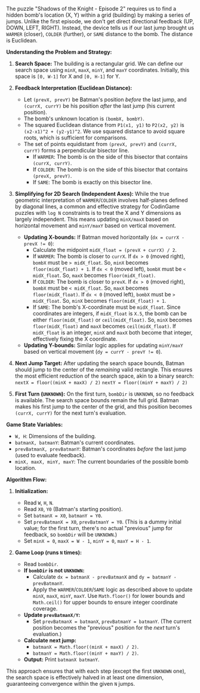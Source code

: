 The puzzle "Shadows of the Knight - Episode 2" requires us to find a hidden bomb's location (X, Y) within a grid (building) by making a series of jumps. Unlike the first episode, we don't get direct directional feedback (UP, DOWN, LEFT, RIGHT). Instead, the device tells us if our last jump brought us `WARMER` (closer), `COLDER` (further), or `SAME` distance to the bomb. The distance is Euclidean.

**Understanding the Problem and Strategy:**

1.  **Search Space:** The building is a rectangular grid. We can define our search space using `minX`, `maxX`, `minY`, and `maxY` coordinates. Initially, this space is `[0, W-1]` for X and `[0, H-1]` for Y.

2.  **Feedback Interpretation (Euclidean Distance):**
    *   Let `(prevX, prevY)` be Batman's position *before* the last jump, and `(currX, currY)` be his position *after* the last jump (his current position).
    *   The bomb's unknown location is `(bombX, bombY)`.
    *   The squared Euclidean distance from `P1(x1, y1)` to `P2(x2, y2)` is `(x2-x1)^2 + (y2-y1)^2`. We use squared distance to avoid square roots, which is sufficient for comparisons.
    *   The set of points equidistant from `(prevX, prevY)` and `(currX, currY)` forms a perpendicular bisector line.
        *   If `WARMER`: The bomb is on the side of this bisector that contains `(currX, currY)`.
        *   If `COLDER`: The bomb is on the side of this bisector that contains `(prevX, prevY)`.
        *   If `SAME`: The bomb is exactly on this bisector line.

3.  **Simplifying for 2D Search (Independent Axes):**
    While the true geometric interpretation of `WARMER`/`COLDER` involves half-planes defined by diagonal lines, a common and effective strategy for CodinGame puzzles with `log N` constraints is to treat the X and Y dimensions as largely independent. This means updating `minX/maxX` based on horizontal movement and `minY/maxY` based on vertical movement.

    *   **Updating X-bounds:** If Batman moved horizontally (`dx = currX - prevX != 0`):
        *   Calculate the midpoint `midX_float = (prevX + currX) / 2`.
        *   If `WARMER`: The bomb is closer to `currX`. If `dx > 0` (moved right), `bombX` must be `> midX_float`. So, `minX` becomes `floor(midX_float) + 1`. If `dx < 0` (moved left), `bombX` must be `< midX_float`. So, `maxX` becomes `floor(midX_float)`.
        *   If `COLDER`: The bomb is closer to `prevX`. If `dx > 0` (moved right), `bombX` must be `< midX_float`. So, `maxX` becomes `floor(midX_float)`. If `dx < 0` (moved left), `bombX` must be `> midX_float`. So, `minX` becomes `floor(midX_float) + 1`.
        *   If `SAME`: The bomb's X-coordinate must be `midX_float`. Since coordinates are integers, if `midX_float` is `X.5`, the bomb can be either `floor(midX_float)` or `ceil(midX_float)`. So, `minX` becomes `floor(midX_float)` and `maxX` becomes `ceil(midX_float)`. If `midX_float` is an integer, `minX` and `maxX` both become that integer, effectively fixing the X coordinate.
    *   **Updating Y-bounds:** Similar logic applies for updating `minY/maxY` based on vertical movement (`dy = currY - prevY != 0`).

4.  **Next Jump Target:** After updating the search space bounds, Batman should jump to the center of the *remaining* valid rectangle. This ensures the most efficient reduction of the search space, akin to a binary search:
    `nextX = floor((minX + maxX) / 2)`
    `nextY = floor((minY + maxY) / 2)`

5.  **First Turn (`UNKNOWN`):** On the first turn, `bombDir` is `UNKNOWN`, so no feedback is available. The search space bounds remain the full grid. Batman makes his first jump to the center of the grid, and this position becomes `(currX, currY)` for the next turn's evaluation.

**Game State Variables:**

*   `W, H`: Dimensions of the building.
*   `batmanX, batmanY`: Batman's current coordinates.
*   `prevBatmanX, prevBatmanY`: Batman's coordinates *before* the last jump (used to evaluate feedback).
*   `minX, maxX, minY, maxY`: The current boundaries of the possible bomb location.

**Algorithm Flow:**

1.  **Initialization:**
    *   Read `W`, `H`, `N`.
    *   Read `X0`, `Y0` (Batman's starting position).
    *   Set `batmanX = X0`, `batmanY = Y0`.
    *   Set `prevBatmanX = X0`, `prevBatmanY = Y0`. (This is a dummy initial value; for the first turn, there's no actual "previous" jump for feedback, so `bombDir` will be `UNKNOWN`.)
    *   Set `minX = 0`, `maxX = W - 1`, `minY = 0`, `maxY = H - 1`.

2.  **Game Loop (runs `N` times):**
    *   Read `bombDir`.
    *   **If `bombDir` is not `UNKNOWN`:**
        *   Calculate `dx = batmanX - prevBatmanX` and `dy = batmanY - prevBatmanY`.
        *   Apply the `WARMER`/`COLDER`/`SAME` logic as described above to update `minX`, `maxX`, `minY`, `maxY`. Use `Math.floor()` for lower bounds and `Math.ceil()` for upper bounds to ensure integer coordinate coverage.
    *   **Update `prevBatmanX/Y`:**
        *   Set `prevBatmanX = batmanX`, `prevBatmanY = batmanY`. (The current position becomes the "previous" position for the *next* turn's evaluation.)
    *   **Calculate next jump:**
        *   `batmanX = Math.floor((minX + maxX) / 2)`.
        *   `batmanY = Math.floor((minY + maxY) / 2)`.
    *   **Output:** Print `batmanX batmanY`.

This approach ensures that with each step (except the first `UNKNOWN` one), the search space is effectively halved in at least one dimension, guaranteeing convergence within the given `N` jumps.
